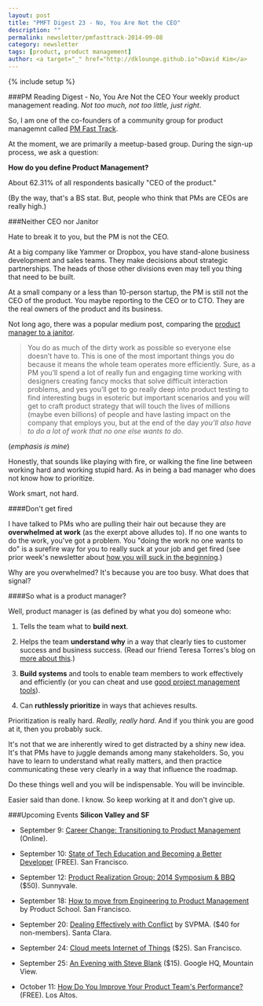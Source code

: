 ```yaml
---
layout: post
title: "PMFT Digest 23 - No, You Are Not the CEO"
description: ""
permalink: newsletter/pmfasttrack-2014-09-08
category: newsletter
tags: [product, product management]
author: <a target="_" href="http://dklounge.github.io">David Kim</a>
---
```

{% include setup %}

###PM Reading Digest - No, You Are Not the CEO
Your weekly product management reading. _Not too much, not too little, just right_.

So, I am one of the co-founders of a community group for product managemnt called <a target="_" href="http://productmanagementfasttrack.com/">PM Fast Track</a>.

At the moment, we are primarily a meetup-based group.  During the sign-up process, we ask a question:

__How do you define Product Management?__

About 62.31% of all respondents basically "CEO of the product."

(By the way, that\'s a BS stat.  But, people who think that PMs are CEOs are really high.)

###Neither CEO nor Janitor

Hate to break it to you, but the PM is not the CEO.

At a big company like Yammer or Dropbox, you have stand-alone business development and sales teams.  They make decisions about strategic partnerships.  The heads of those other divisions even may tell you thing that need to be built.

At a small company or a less than 10-person startup, the PM is still not the CEO of the product.  You maybe reporting to the CEO or to CTO.  They are the real owners of the product and its business.

Not long ago, there was a popular medium post, comparing the <a target="_" href="https://medium.com/@matbalez/product-manager-you-are-664d83ee702e">product manager to a janitor</a>.

>You do as much of the dirty work as possible so everyone else doesn’t have to. This is one of the most important things you do because it means the whole team operates more efficiently. Sure, as a PM you’ll spend a lot of really fun and engaging time working with designers creating fancy mocks that solve difficult interaction problems, and yes you’ll get to go really deep into product testing to find interesting bugs in esoteric but important scenarios and you will get to craft product strategy that will touch the lives of millions (maybe even billions) of people and have lasting impact on the company that employs you, but at the end of the day _you’ll also have to do a lot of work that no one else wants to do_.
>

(_emphasis is mine_)

Honestly, that sounds like playing with fire, or walking the fine line between working hard and working stupid hard.  As in being a bad manager who does not know how to prioritize.

Work smart, not hard.

####Don't get fired

I have talked to PMs who are pulling their hair out because they are __overwhelmed at work__ (as the exerpt above alludes to).  If no one wants to do the work, you've got a problem.  You "doing the work no one wants to do" is a surefire way for you to really suck at your job and get fired (see prior week\'s newsletter about <a target="_" href="http://productmanagementfasttrack.com/newsletter/pmfasttrack-2014-09-01/">how you will suck in the beginning</a>.)

Why are you overwhelmed?  It\'s because you are too busy.  What does that signal?

####So what is a product manager?

Well, product manager is (as defined by what you do) someone who:

1. Tells the team what to __build next__.

2. Helps the team __understand why__ in a way that clearly ties to customer success and business success. (Read our friend Teresa Torres\'s blog on <a target="_" href="http://www.producttalk.org/2014/08/know-who-you-are-building-for-and-why/">more about this</a>.)

3. __Build systems__ and tools to enable team members to work effectively and efficiently (or you can cheat and use <a target="_" href="http://www.slideshare.net/PMFastTrack/web-product-management-tools">good project management tools</a>).

4. Can __ruthlessly prioritize__ in ways that achieves results.

Prioritization is really hard.  _Really, really hard_.  And if you think you are good at it, then you probably suck.

It\'s not that we are inherently wired to get distracted by a shiny new idea.  It\'s that PMs have to juggle demands among many stakeholders.  So, you have to learn to understand what really matters, and then practice communicating these very clearly in a way that influence the roadmap.

Do these things well and you will be indispensable.  You will be invincible.

Easier said than done.  I know.  So keep working at it and don\'t give up.

###Upcoming Events
__Silicon Valley and SF__

* September 9: <a target="_" href="http://www.meetup.com/productschool/events/204734242/">Career Change: Transitioning to Product Management</a> (Online).

* September 10: <a target="_" href="http://becoming-a-better-developer.eventbrite.com/?aff=PMFT">State of Tech Education and Becoming a Better Developer</a> (FREE).  San Francisco.

* September 12: <a target="_" href="http://www.eventbrite.com/e/product-realization-group-2014-symposium-bbq-tickets-11897617093?aff=es2&rank=2">Product Realization Group: 2014 Symposium & BBQ</a> ($50). Sunnyvale.

* September 18: <a target="_" href="http://www.meetup.com/productschool/events/201754492/">How to move from Engineering to Product Management</a> by Product School.  San Francisco.

* September 20: <a target="_" href="http://svpma.org/events/workshops/">Dealing Effectively with Conflict</a> by SVPMA. ($40 for non-members). Santa Clara.

* September 24: <a target="_" href="https://www.eventbrite.com/e/cloud-meets-internet-of-things-tickets-12771408627">Cloud meets Internet of Things</a> ($25).  San Francisco.

* September 25: <a target="_" href="http://www.meetup.com/Igniter/events/192403652/">An Evening with Steve Blank</a> ($15). Google HQ, Mountain View.

* October 11: <a target="_" href="http://www.eventbrite.com/e/how-do-you-improve-your-product-teams-performance-tickets-11588685069?aff=es2&rank=1">How Do You Improve Your Product Team's Performance?</a> (FREE). Los Altos.
